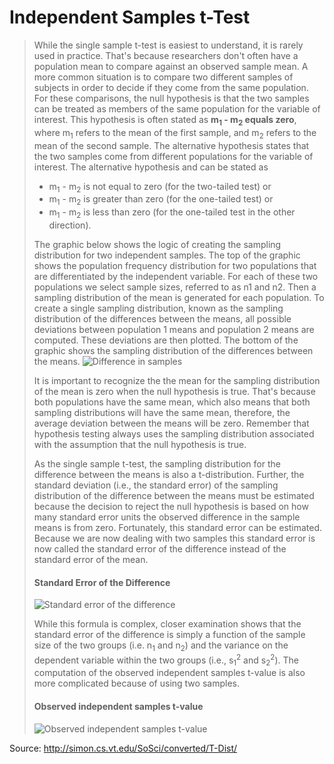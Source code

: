 # Independent Samples t-Test

> While the single sample t-test is easiest to understand, it is rarely used in practice. That's because researchers don't often have a population mean to compare against an observed sample mean. A more common situation is to compare two different samples of subjects in order to decide if they come from the same population.
> For these comparisons, the null hypothesis is that the two samples can be treated as members of the same population for the variable of interest. This hypothesis is often stated as **m<sub>1</sub> - m<sub>2</sub> equals zero**, where m<sub>1</sub> refers to the mean of the first sample, and m<sub>2</sub> refers to the mean of the second sample. The alternative hypothesis states that the two samples come from different populations for the variable of interest. The alternative hypothesis and can be stated as
> - m<sub>1</sub> - m<sub>2</sub> is not equal to zero (for the two-tailed test) or
> - m<sub>1</sub> - m<sub>2</sub> is greater than zero (for the one-tailed test) or
> - m<sub>1</sub> - m<sub>2</sub> is less than zero (for the one-tailed test in the other direction).
>
> The graphic below shows the logic of creating the sampling distribution for two independent samples. The top of the graphic shows the population frequency distribution for two populations that are differentiated by the independent variable. For each of these two populations we select sample sizes, referred to as n1 and n2. Then a sampling distribution of the mean is generated for each population. To create a single sampling distribution, known as the sampling distribution of the differences between the means, all possible deviations between population 1 means and population 2 means are computed. These deviations are then plotted. The bottom of the graphic shows the sampling distribution of the differences between the means.
> ![Difference in samples](http://simon.cs.vt.edu/SoSci/converted/T-Dist/t-distribution.gif)
>
> It is important to recognize the the mean for the sampling distribution of the mean is zero when the null hypothesis is true. That's because both populations have the same mean, which also means that both sampling distributions will have the same mean, therefore, the average deviation between the means will be zero. Remember that hypothesis testing always uses the sampling distribution associated with the assumption that the null hypothesis is true.
>
> As the single sample t-test, the sampling distribution for the difference between the means is also a t-distribution. Further, the standard deviation (i.e., the standard error) of the sampling distribution of the difference between the means must be estimated because the decision to reject the null hypothesis is based on how many standard error units the observed difference in the sample means is from zero. Fortunately, this standard error can be estimated. Because we are now dealing with two samples this standard error is now called the standard error of the difference instead of the standard error of the mean.
>
> #### Standard Error of the Difference
> ![Standard error of the difference](http://simon.cs.vt.edu/SoSci/converted/T-Dist/stdErrDiff.gif)
>
> While this formula is complex, closer examination shows that the standard error of the difference is simply a function of the sample size of the two groups (i.e. n<sub>1</sub> and n<sub>2</sub>) and the variance on the dependent variable within the two groups (i.e., s<sub>1</sub><sup>2</sup> and s<sub>2</sub><sup>2</sup>). The computation of the observed independent samples t-value is also more complicated because of using two samples.
>
> #### Observed independent samples t-value
> ![Observed independent samples t-value](http://simon.cs.vt.edu/SoSci/converted/T-Dist/tScoreDiffNull.gif)

Source: http://simon.cs.vt.edu/SoSci/converted/T-Dist/
